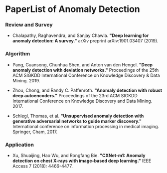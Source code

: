 # PaperList of Anomaly Detection

### Review and Survey
+ Chalapathy, Raghavendra, and Sanjay Chawla. **"Deep learning for anomaly detection: A survey."** arXiv preprint arXiv:1901.03407 (2019).

### Algorithm
+ Pang, Guansong, Chunhua Shen, and Anton van den Hengel. **"Deep anomaly detection with deviation networks."** Proceedings of the 25th ACM SIGKDD International Conference on Knowledge Discovery & Data Mining. 2019.

+ Zhou, Chong, and Randy C. Paffenroth. **"Anomaly detection with robust deep autoencoders."** Proceedings of the 23rd ACM SIGKDD International Conference on Knowledge Discovery and Data Mining. 2017.

+ Schlegl, Thomas, et al. **"Unsupervised anomaly detection with generative adversarial networks to guide marker discovery."** International conference on information processing in medical imaging. Springer, Cham, 2017.

### Application
+ Xu, Shuaijing, Hao Wu, and Rongfang Bie. **"CXNet-m1: Anomaly detection on chest X-rays with image-based deep learning."** IEEE Access 7 (2018): 4466-4477.